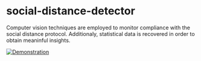 # social-distance-detector
Computer vision techniques are employed to monitor compliance with the social distance protocol. Additionaly, statistical data is recovered in order to obtain meaninful insights.

[![Demonstration](https://img.youtube.com/vi/pm3YnYfA7as/0.jpg)](https://www.youtube.com/watch?v=pm3YnYfA7as)
